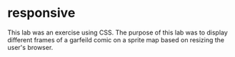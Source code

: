 # responsive

This lab was an exercise using CSS. The purpose of this lab was to display different frames of a garfeild
comic on a sprite map based on resizing the user's browser.
